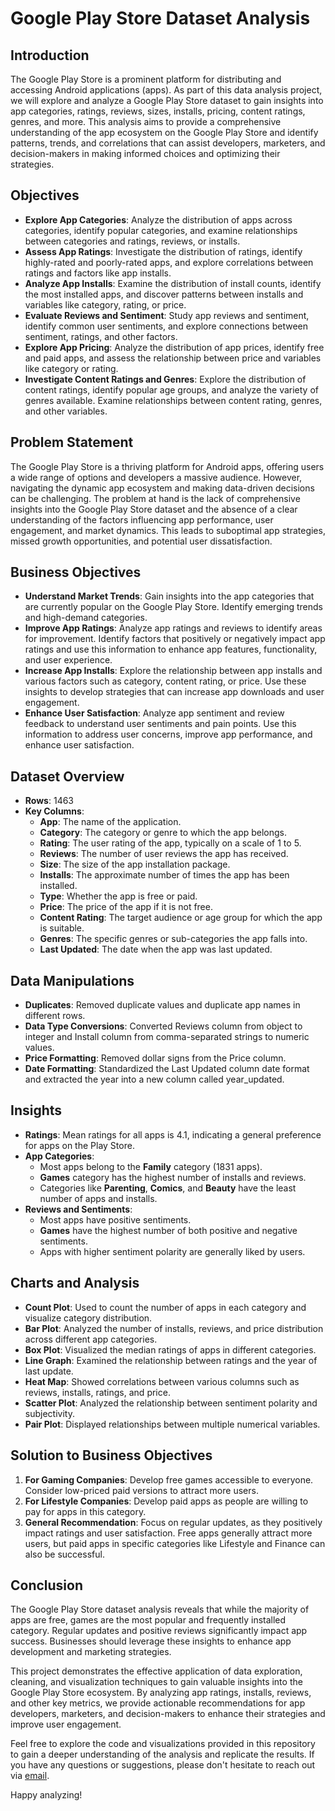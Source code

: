 # Google Play Store Dataset Analysis

## Introduction

The Google Play Store is a prominent platform for distributing and accessing Android applications (apps). As part of this data analysis project, we will explore and analyze a Google Play Store dataset to gain insights into app categories, ratings, reviews, sizes, installs, pricing, content ratings, genres, and more. This analysis aims to provide a comprehensive understanding of the app ecosystem on the Google Play Store and identify patterns, trends, and correlations that can assist developers, marketers, and decision-makers in making informed choices and optimizing their strategies.

## Objectives

- **Explore App Categories**: Analyze the distribution of apps across categories, identify popular categories, and examine relationships between categories and ratings, reviews, or installs.
- **Assess App Ratings**: Investigate the distribution of ratings, identify highly-rated and poorly-rated apps, and explore correlations between ratings and factors like app installs.
- **Analyze App Installs**: Examine the distribution of install counts, identify the most installed apps, and discover patterns between installs and variables like category, rating, or price.
- **Evaluate Reviews and Sentiment**: Study app reviews and sentiment, identify common user sentiments, and explore connections between sentiment, ratings, and other factors.
- **Explore App Pricing**: Analyze the distribution of app prices, identify free and paid apps, and assess the relationship between price and variables like category or rating.
- **Investigate Content Ratings and Genres**: Explore the distribution of content ratings, identify popular age groups, and analyze the variety of genres available. Examine relationships between content rating, genres, and other variables.

## Problem Statement

The Google Play Store is a thriving platform for Android apps, offering users a wide range of options and developers a massive audience. However, navigating the dynamic app ecosystem and making data-driven decisions can be challenging. The problem at hand is the lack of comprehensive insights into the Google Play Store dataset and the absence of a clear understanding of the factors influencing app performance, user engagement, and market dynamics. This leads to suboptimal app strategies, missed growth opportunities, and potential user dissatisfaction.

## Business Objectives

- **Understand Market Trends**: Gain insights into the app categories that are currently popular on the Google Play Store. Identify emerging trends and high-demand categories.
- **Improve App Ratings**: Analyze app ratings and reviews to identify areas for improvement. Identify factors that positively or negatively impact app ratings and use this information to enhance app features, functionality, and user experience.
- **Increase App Installs**: Explore the relationship between app installs and various factors such as category, content rating, or price. Use these insights to develop strategies that can increase app downloads and user engagement.
- **Enhance User Satisfaction**: Analyze app sentiment and review feedback to understand user sentiments and pain points. Use this information to address user concerns, improve app performance, and enhance user satisfaction.

## Dataset Overview

- **Rows**: 1463
- **Key Columns**:
  - **App**: The name of the application.
  - **Category**: The category or genre to which the app belongs.
  - **Rating**: The user rating of the app, typically on a scale of 1 to 5.
  - **Reviews**: The number of user reviews the app has received.
  - **Size**: The size of the app installation package.
  - **Installs**: The approximate number of times the app has been installed.
  - **Type**: Whether the app is free or paid.
  - **Price**: The price of the app if it is not free.
  - **Content Rating**: The target audience or age group for which the app is suitable.
  - **Genres**: The specific genres or sub-categories the app falls into.
  - **Last Updated**: The date when the app was last updated.

## Data Manipulations

- **Duplicates**: Removed duplicate values and duplicate app names in different rows.
- **Data Type Conversions**: Converted Reviews column from object to integer and Install column from comma-separated strings to numeric values.
- **Price Formatting**: Removed dollar signs from the Price column.
- **Date Formatting**: Standardized the Last Updated column date format and extracted the year into a new column called year_updated.

## Insights

- **Ratings**: Mean ratings for all apps is 4.1, indicating a general preference for apps on the Play Store.
- **App Categories**: 
  - Most apps belong to the **Family** category (1831 apps).
  - **Games** category has the highest number of installs and reviews.
  - Categories like **Parenting**, **Comics**, and **Beauty** have the least number of apps and installs.
- **Reviews and Sentiments**:
  - Most apps have positive sentiments.
  - **Games** have the highest number of both positive and negative sentiments.
  - Apps with higher sentiment polarity are generally liked by users.

## Charts and Analysis

- **Count Plot**: Used to count the number of apps in each category and visualize category distribution.
- **Bar Plot**: Analyzed the number of installs, reviews, and price distribution across different app categories.
- **Box Plot**: Visualized the median ratings of apps in different categories.
- **Line Graph**: Examined the relationship between ratings and the year of last update.
- **Heat Map**: Showed correlations between various columns such as reviews, installs, ratings, and price.
- **Scatter Plot**: Analyzed the relationship between sentiment polarity and subjectivity.
- **Pair Plot**: Displayed relationships between multiple numerical variables.

## Solution to Business Objectives

1. **For Gaming Companies**: Develop free games accessible to everyone. Consider low-priced paid versions to attract more users.
2. **For Lifestyle Companies**: Develop paid apps as people are willing to pay for apps in this category.
3. **General Recommendation**: Focus on regular updates, as they positively impact ratings and user satisfaction. Free apps generally attract more users, but paid apps in specific categories like Lifestyle and Finance can also be successful.

## Conclusion

The Google Play Store dataset analysis reveals that while the majority of apps are free, games are the most popular and frequently installed category. Regular updates and positive reviews significantly impact app success. Businesses should leverage these insights to enhance app development and marketing strategies.


This project demonstrates the effective application of data exploration, cleaning, and visualization techniques to gain valuable insights into the Google Play Store ecosystem. By analyzing app ratings, installs, reviews, and other key metrics, we provide actionable recommendations for app developers, marketers, and decision-makers to enhance their strategies and improve user engagement.

Feel free to explore the code and visualizations provided in this repository to gain a deeper understanding of the analysis and replicate the results. If you have any questions or suggestions, please don't hesitate to reach out via [email](jabcd.1997@gmail.com).

Happy analyzing!
